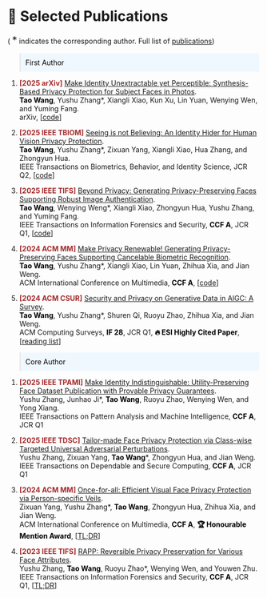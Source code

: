 
# 📝 Selected Publications 
( <span class="equal">*</span> indicates the corresponding author. Full list of  [<i class="fas fa-fw fa-graduation-cap"></i>publications](https://scholar.google.com.hk/citations?user=6FfG_OUAAAAJ&hl=zh-CN))


<style>
.paper-box {
  /* Width is not explicitly set, so it will take up 100% of its parent container */
  /* Reduces vertical space */
  padding: 10px;
  margin-top: 10px;
  margin-bottom: 10px;
  /* Sets a maximum height to ensure all boxes are a similar size */
  max-height: 250px; 
  overflow: hidden;
}
</style>


<style>
.box {
  display: inline-block;
  background-color: lightgray;
}

.blue-text {
  color: blue;
}
</style>

<style>
  .equal {
    font-size: 20px;
  }
</style>
<style>
  .me {
    color: black;  
    font-weight: bold;  
  }
</style>

<style>
  .conf {
    color: brown;  
    font-weight: bold;  
  }
</style>







<!-- <div class='paper-box'><div class='paper-box-image'><div><div class="badge">preprint</div><img src='images/attack.png' alt="sym" width="100%"></div></div>
<div class='paper-box-text' markdown="1">

[Gradient Masking All-at-Once: Ensemble Everything Everywhere Is Not Robust](https://arxiv.org/abs/2411.14834) \\
<span class="me">Jie Zhang</span>, Christian Schlarmann, Kristina Nikolić, Nicholas Carlini, Francesco Croce, Matthias Hein, Florian Tramèr. \[[code](https://github.com/zj-jayzhang/attack_ens)\]

- We looked into "Ensemble Everything Everywhere", an adversarial examples defense that caused some excitement. Yet again, this serves as another example highlighting the importance of **rigorous evaluation**. 

</div>
</div> -->




<!-- <div class='paper-box'><div class='paper-box-image'><div><div class="badge">preprint</div><img src='images/blind_mia.png' alt="sym" width="100%"></div></div>
<div class='paper-box-text' markdown="1">

[Seeing is not Believing: An Identity Hider for Human Vision Privacy Protection](https://arxiv.org/abs/2307.00481) \\
Debeshee Das, <span class="me">Jie Zhang</span>, Florian Tramèr. \[[code](https://github.com/ethz-spylab/Blind-MIA)\]

- Unfortunately, we find that evaluations of MI attacks for foundation models are **flawed**, because
they sample members and non-members from different distributions. We find 8 flawed MI evaluation
datasets, existing evaluations thus tell us nothing about membership leakage of a foundation model’s training data.

</div>
</div>-->



<!-- Accepted -->

<blockquote style="font-size: 1em; color: black; background-color: #f0f8ff; padding: 10px;">
First Author
</blockquote>

1. <span class="conf">[2025 arXiv]</span> [Make Identity Unextractable yet Perceptible: Synthesis-Based Privacy Protection for Subject Faces in Photos](https://arxiv.org/abs/2509.11249).             
<span class="me">Tao Wang</span>, Yushu Zhang\*, Xiangli Xiao, Kun Xu, Lin Yuan, Wenying Wen, and Yuming Fang.        
arXiv, \[[code](https://github.com/daizigege/PerceptFace)\] 

2. <span class="conf">[2025 IEEE TBIOM]</span> [Seeing is not Believing: An Identity Hider for Human Vision Privacy Protection](https://ieeexplore.ieee.org/document/10646362).             
<span class="me">Tao Wang</span>, Yushu Zhang\*, Zixuan Yang, Xiangli Xiao, Hua Zhang,  and Zhongyun Hua.       
IEEE Transactions on Biometrics, Behavior, and Identity Science, JCR Q2, \[[code](https://github.com/daizigege/Identity_hider)\] 


3. <span class="conf">[2025 IEEE TIFS]</span> [Beyond Privacy: Generating Privacy-Preserving Faces Supporting Robust Image Authentication](https://ieeexplore.ieee.org/document/10884889).        
<span class="me">Tao Wang</span>, Wenying Weng\*, Xiangli Xiao, Zhongyun Hua, Yushu Zhang, and Yuming Fang.          
IEEE Transactions on Information Forensics and Security, <span class="me">CCF A</span>, JCR Q1,  \[[code](https://github.com/daizigege/AIDPro)\] 

4. <span class="conf">[2024 ACM MM]</span> [Make Privacy Renewable! Generating Privacy-Preserving Faces Supporting Cancelable Biometric Recognition](https://dl.acm.org/doi/abs/10.1145/3664647.3680704).       
<span class="me">Tao Wang</span>, Yushu Zhang\*, Xiangli Xiao, Lin Yuan, Zhihua Xia, and Jian Weng.        
 ACM International Conference on Multimedia, <span class="me">CCF A</span>, \[[code](https://github.com/daizigege/CanFG)\]

5. <span class="conf">[2024 ACM CSUR]</span> [Security and Privacy on Generative Data in AIGC: A Survey](https://dl.acm.org/doi/10.1145/3703626).       
<span class="me">Tao Wang</span>, Yushu Zhang\*, Shuren Qi, Ruoyu Zhao, Zhihua Xia, and Jian Weng.       
ACM Computing Surveys, <span class="me">IF 28</span>, JCR Q1, <span class="me"> &#128293; ESI Highly Cited Paper</span>,  \[[reading list](https://github.com/Zoky-2020/Security_and_Privacy_in_AIGC)\]






<!-- <div class='paper-box' ><div class='paper-box-image'><div><div class="badge">2025 TBIOM</div><img src='images/2024TBIOM.png' alt="sym"  width="100%"></div></div>
<div class='paper-box-text' markdown="1">

[Seeing is not Believing: An Identity Hider for Human Vision Privacy Protection](https://ieeexplore.ieee.org/document/10646362) \\
<span class="conf">[2025 TBIOM]</span> , IF: 5, JCR: Q2, \[[code](https://github.com/daizigege/Identity_hider)\] \\
<span class="me">Tao Wang</span>, Yushu Zhang<span class="equal">*</span>, Zixuan Yang, Xiangli Xiao, Hua Zhang,  Zhongyun Hua. 
- This paper proposes an identity hider, which can prevents humans from observing the identity but allows machines to extract the identity.
</div>
</div>





<div class='paper-box' ><div class='paper-box-image'><div><div class="badge">  2025 TIFS  </div><img src='images/2025TIFS.png' alt="sym"  width="100%"></div></div>
<div class='paper-box-text' markdown="1">

[Beyond Privacy: Generating Privacy-Preserving Faces Supporting Robust Image Authentication](https://ieeexplore.ieee.org/document/10884889) \\
<span class="conf">[2025 TIFS]</span>, CCF A, IF: 8, JCR: Q1,  \[[code](https://github.com/daizigege/AIDPro)\]     \[[TL;DR](https://mp.weixin.qq.com/s/E5unNbfSmwjxjBKK6rnZBg)\]     \\
<span class="me">Tao Wang</span>, Wenying Weng<span class="equal">*</span>, Xiangli Xiao, Zhongyun Hua, Yushu Zhang, Yuming Fang

- This paper proposes AIDPro, which can embed  messages in a robust way for image authentication  while  altering identity for privacy protection.  

</div>
</div>





<div class='paper-box' ><div class='paper-box-image'><div><div class="badge">2024 ACM MM</div><img src='images/2024MM.png' alt="sym" width="100%"></div></div>
<div class='paper-box-text' markdown="1">

[Make Privacy Renewable! Generating Privacy-Preserving Faces Supporting Cancelable Biometric Recognition](https://dl.acm.org/doi/abs/10.1145/3664647.3680704) \\
<span class="conf">[2024 ACM MM]</span>, CCF A, \[[code](https://github.com/daizigege/CanFG)\] \\
<span class="me">Tao Wang</span>, Yushu Zhang<span class="equal">*</span>, Xiangli Xiao, Lin Yuan, Zhihua Xia, Jian Weng  

- This paper proposes CanFG, which can embed  virtual identity  for supporting cancelable biometrics  while  removing physical identity for privacy protection.

</div>
</div>



<div class='paper-box' ><div class='paper-box-image'><div><div class="badge">2024 CSUR</div><img src='images/2024CSUR.png' alt="sym" width="100%"></div></div>
<div class='paper-box-text' markdown="1">

[Security and Privacy on Generative Data in AIGC: A Survey](https://dl.acm.org/doi/10.1145/3703626) \\
<span class="conf">[2024 CSUR]</span>, IF: 28, JCR: Q1,  \[[reading list](https://github.com/Zoky-2020/Security_and_Privacy_in_AIGC)\] 
\\
<span class="me">Tao Wang</span>, Yushu Zhang<span class="equal">*</span>, Shuren Qi, Ruoyu Zhao, Zhihua Xia, and Jian Weng
-  This survey reviews the security and privacy on generative data in AIGC, particularly for the first time analyzing them
from the perspective of information security properties, including privacy, controllability, authenticity, and compliance.
</div>
</div>-->




<blockquote style="font-size: 1em; color: black; background-color: #f0f8ff; padding: 10px;">
Core Author
</blockquote>

1. <span class="conf">[2025 IEEE TPAMI]</span>  [Make Identity Indistinguishable: Utility-Preserving Face Dataset Publication with Provable Privacy Guarantees](https://ieeexplore.ieee.org/document/11146914).  
Yushu Zhang, Junhao Ji\*, <span class="me">Tao Wang</span>, Ruoyu Zhao, Wenying Wen, and Yong Xiang.  
IEEE Transactions on Pattern Analysis and Machine Intelligence, <span class="me">CCF A</span>, JCR Q1


2. <span class="conf">[2025 IEEE TDSC]</span> [Tailor-made Face Privacy Protection via Class-wise Targeted Universal Adversarial Perturbations](https://ieeexplore.ieee.org/document/10965355).    
Yushu Zhang, Zixuan Yang, <span class="me">Tao Wang</span>\*, Zhongyun Hua, and Jian Weng.    
IEEE Transactions on Dependable and Secure Computing, <span class="me">CCF A</span>, JCR Q1

3. <span class="conf">[2024 ACM MM]</span> [Once-for-all: Efficient Visual Face Privacy Protection via Person-specific Veils](https://dl.acm.org/doi/abs/10.1145/3664647.3681371).    
Zixuan Yang, Yushu Zhang\*,  <span class="me">Tao Wang</span>, Zhongyun Hua, Zhihua Xia, and Jian Weng.    
ACM International Conference on Multimedia, <span class="me">CCF A</span>,  <span class="me">🏆 Honourable Mention Award</span>, \[[TL;DR](https://mp.weixin.qq.com/s/vMTjYSQK4rG8CpCrDdcXvQ)\]

4. <span class="conf">[2023 IEEE TIFS]</span> [RAPP: Reversible Privacy Preservation for Various Face Attributes](https://ieeexplore.ieee.org/abstract/document/10121472).    
Yushu Zhang, <span class="me">Tao Wang</span>, Ruoyu Zhao\*, Wenying Wen, and Youwen Zhu.    
IEEE Transactions on Information Forensics and Security, <span class="me">CCF A</span>, JCR Q1, \[[TL;DR](https://mp.weixin.qq.com/s/jmSnVAUXVwjkvQ_aMV6WCQ)\]






